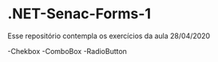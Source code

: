 # .NET-Senac-Forms-1
Esse repositório contempla os exercícios da aula 28/04/2020

-Chekbox
-ComboBox
-RadioButton
